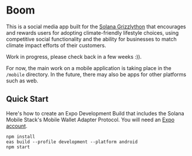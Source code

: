 # Boom

This is a social media app built for the [Solana Grizzlython](https://solana.com/grizzlython) that encourages and rewards users for adopting climate-friendly lifestyle choices, using competitive social functionality and the ability for businesses to match climate impact efforts of their customers.

Work in progress, please check back in a few weeks :)).

For now, the main work on a mobile application is taking place in the `/mobile` directory. In the future, there may also be apps for other platforms such as web.

## Quick Start

Here's how to create an Expo Development Build that includes the Solana Mobile Stack's Mobile Wallet Adapter Protocol. You will need an [Expo account](https://expo.dev/signup).

```shell
npm install
eas build --profile development --platform android
npm start
```
